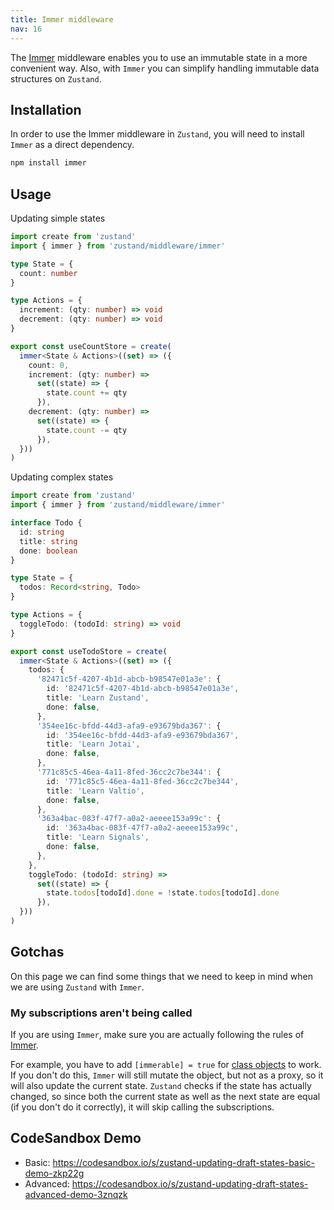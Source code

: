 ```yaml
---
title: Immer middleware
nav: 16
---
```


The [Immer](https://github.com/immerjs/immer) middleware enables you to use an immutable state in a more convenient
way. Also, with `Immer` you can simplify handling immutable data structures on
`Zustand`.

## Installation

In order to use the Immer middleware in `Zustand`, you will need to install `Immer` as a direct dependency.

```bash
npm install immer
```

## Usage

Updating simple states

```ts
import create from 'zustand'
import { immer } from 'zustand/middleware/immer'

type State = {
  count: number
}

type Actions = {
  increment: (qty: number) => void
  decrement: (qty: number) => void
}

export const useCountStore = create(
  immer<State & Actions>((set) => ({
    count: 0,
    increment: (qty: number) =>
      set((state) => {
        state.count += qty
      }),
    decrement: (qty: number) =>
      set((state) => {
        state.count -= qty
      }),
  }))
)
```

Updating complex states

```ts
import create from 'zustand'
import { immer } from 'zustand/middleware/immer'

interface Todo {
  id: string
  title: string
  done: boolean
}

type State = {
  todos: Record<string, Todo>
}

type Actions = {
  toggleTodo: (todoId: string) => void
}

export const useTodoStore = create(
  immer<State & Actions>((set) => ({
    todos: {
      '82471c5f-4207-4b1d-abcb-b98547e01a3e': {
        id: '82471c5f-4207-4b1d-abcb-b98547e01a3e',
        title: 'Learn Zustand',
        done: false,
      },
      '354ee16c-bfdd-44d3-afa9-e93679bda367': {
        id: '354ee16c-bfdd-44d3-afa9-e93679bda367',
        title: 'Learn Jotai',
        done: false,
      },
      '771c85c5-46ea-4a11-8fed-36cc2c7be344': {
        id: '771c85c5-46ea-4a11-8fed-36cc2c7be344',
        title: 'Learn Valtio',
        done: false,
      },
      '363a4bac-083f-47f7-a0a2-aeeee153a99c': {
        id: '363a4bac-083f-47f7-a0a2-aeeee153a99c',
        title: 'Learn Signals',
        done: false,
      },
    },
    toggleTodo: (todoId: string) =>
      set((state) => {
        state.todos[todoId].done = !state.todos[todoId].done
      }),
  }))
)
```

## Gotchas

On this page we can find some things that we need to keep in mind when we are
using `Zustand` with `Immer`.

### My subscriptions aren't being called

If you are using `Immer`, make sure you are actually following the rules of
[Immer](https://immerjs.github.io/immer/pitfalls).

For example, you have to add `[immerable] = true` for
[class objects](https://immerjs.github.io/immer/complex-objects) to work. If
you don't do this, `Immer` will still mutate the object, but not as a proxy, so
it will also update the current state. `Zustand` checks if the state has
actually changed, so since both the current state as well as the next state are
equal (if you don't do it correctly), it will skip calling the subscriptions.

## CodeSandbox Demo

- Basic: https://codesandbox.io/s/zustand-updating-draft-states-basic-demo-zkp22g
- Advanced: https://codesandbox.io/s/zustand-updating-draft-states-advanced-demo-3znqzk
